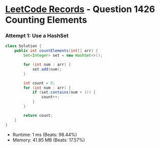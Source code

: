 # [LeetCode Records](../../README.md) - Question 1426 Counting Elements

### Attempt 1: Use a HashSet
```java
class Solution {
    public int countElements(int[] arr) {
        Set<Integer> set = new HashSet<>();

        for (int num : arr) {
            set.add(num);
        }

        int count = 0;
        for (int num : arr) {
            if (set.contains(num + 1)) {
                count++;
            }
        }

        return count;
    }
}
```
- Runtime: 1 ms (Beats: 98.44%)
- Memory: 41.85 MB (Beats: 17.57%)

<br>
